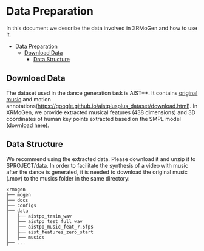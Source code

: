 # Data Preparation

In this document we describe the data involved in XRMoGen and how to use it.

<!-- TOC -->

- [Data Preparation](#data-preparation)
  - [Download Data](#download-data)
      - [Data Structure](#data-structure)


<!-- TOC -->

## Download Data

The dataset used in the dance generation task is AIST++. It contains [original music](https://aistdancedb.ongaaccel.jp/database_download/) and motion annotations(https://google.github.io/aistplusplus_dataset/download.html). In XRMoGen, we provide extracted musical features (438 dimensions) and 3D coordinates of human key points extracted based on the SMPL model (download [here](https://openxrlab-share-mainland.oss-cn-hangzhou.aliyuncs.com/xrmogen/data.zip)).


## Data Structure
We recommend using the extracted data. Please download it and unzip it to $PROJECT/data. In order to facilitate the synthesis of a video with music after the dance is generated, it is needed to download the original music (.mov) to the musics folder in the same directory:


```
xrmogen
├── mogen
├── docs
├── configs
├── data
│   ├── aistpp_train_wav
│   ├── aistpp_test_full_wav
│   ├── aistpp_music_feat_7.5fps
│   ├── aist_features_zero_start
│   ├── musics
├── ...
```
